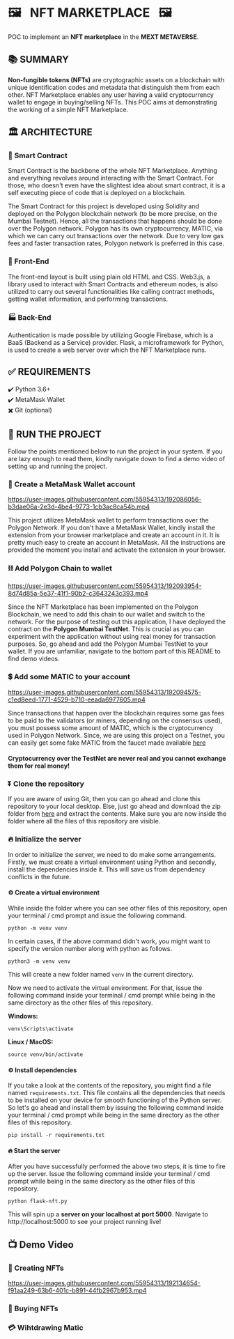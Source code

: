 # 🖼️ &nbsp;&nbsp;NFT MARKETPLACE&nbsp;&nbsp; 🖼️
POC to implement an **NFT marketplace** in the **MEXT METAVERSE**.

## 📚 SUMMARY
**Non-fungible tokens (NFTs)** are cryptographic assets on a blockchain with unique identification codes and metadata that distinguish them from each other.
NFT Marketplace enables any user having a valid cryptocurrency wallet to engage in buying/selling NFTs. This POC aims at demonstrating the working of a simple NFT Marketplace.

## 🏛️ ARCHITECTURE
### 📝 Smart Contract 
Smart Contract is the backbone of the whole NFT Marketplace. Anything and everything revolves around interacting with the Smart Contract. For those, who doesn't even have the slightest idea about smart contract, it is a self executing piece of code that is deployed on a blockchain.

The Smart Contract for this project is developed using Solidity and deployed on the Polygon blockchain network (to be more precise, on the Mumbai Testnet). Hence, all the transactions that happens should be done over the Polygon network. Polygon has its own cryptocurrency, MATIC, via which we can carry out transactions over the network. Due to very low gas fees and faster transaction rates, Polygon network is preferred in this case. 

### 🎇 Front-End 
The front-end layout is built using plain old HTML and CSS. Web3.js, a library used to interact with Smart Contracts and ethereum nodes, is also utilized to carry out several functionalities like calling contract methods, getting wallet information, and performing transactions.

### 🏭 Back-End
Authentication is made possible by utilizing Google Firebase, which is a BaaS (Backend as a Service) provider. Flask, a microframework for Python, is used to create a web server over which the NFT Marketplace runs.

## ✅ REQUIREMENTS
✔️ Python 3.6+   
✔️ MetaMask Wallet   
✖️ Git (optional)

## 🚀 RUN THE PROJECT
Follow the points mentioned below to run the project in your system. If you are lazy enough to read them, kindly navigate down to find a demo video of setting up and running the project.

### 🧾 Create a MetaMask Wallet account
https://user-images.githubusercontent.com/55954313/192086056-b3dae06a-2e3d-4be4-9773-1cb3ac8ca54b.mp4

This project utilizes MetaMask wallet to perform transactions over the Polygon Network. If you don't have a MetaMask Wallet, kindly install the extension from your browser marketplace and create an account in it. It is pretty much easy to create an account in MetaMask. All the instructions are provided the moment you install and activate the extension in your browser.

### ⛓️ Add Polygon Chain to wallet
https://user-images.githubusercontent.com/55954313/192093954-8d74d85a-5e37-41f1-90b2-c3643243c393.mp4

Since the NFT Marketplace has been implemented on the Polygon Blockchain, we need to add this chain to our wallet and switch to the network. For the purpose of testing out this application, I have deployed the contract on the **Polygon Mumbai TestNet**. This is crucial as you can experiment with the application without using real money for transaction purposes. So, go ahead and add the Polygon Mumbai TestNet to your wallet. If you are unfamiliar, navigate to the bottom part of this README to find demo videos.

### 💲 Add some MATIC to your account
https://user-images.githubusercontent.com/55954313/192094575-c1ed8eed-1771-4529-b710-eeada6977605.mp4

Since transactions that happen over the blockchain requires some gas fees to be paid to the validators (or miners, depending on the consensus used), you must possess some amount of MATIC, which is the cryptocurrency used in Polygon Network.
Since, we are using this project on a Testnet, you can easily get some fake MATIC from the faucet made available [here](https://faucet.polygon.technology/)

#### Cryptocurrency over the TestNet are never real and you cannot exchange them for real money!

### ⏬ Clone the repository
If you are aware of using Git, then you can go ahead and clone this repository to your local desktop. Else, just go ahead and download the zip folder from [here](https://github.com/CYBERDEVILZ/nft_marketplace/archive/refs/heads/main.zip) and extract the contents. Make sure you are now inside the folder where all the files of this repository are visible.

### 🔥 Initialize the server
In order to initialize the server, we need to do make some arrangements. Firstly, we must create a virtual environment using Python and secondly, install the dependencies inside it. This will save us from dependency conflicts in the future.

#### ⚙️ Create a virtual environment
While inside the folder where you can see other files of this repository, open your terminal / cmd prompt and issue the following command.
```
python -m venv venv
```

In certain cases, if the above command didn't work, you might want to specify the version number along with python as follows.
```
python3 -m venv venv
```
This will create a new folder named `venv` in the current directory.

Now we need to activate the virtual environment. For that, issue the following command inside your terminal / cmd prompt while being in the same directory as the other files of this repository.

**Windows:**
```
venv\Scripts\activate
```

**Linux / MacOS:** 
```
source venv/bin/activate
```

#### ⚙️ Install dependencies
If you take a look at the contents of the repository, you might find a file named `requirements.txt`. This file contains all the dependencies that needs to be installed on your device for smooth functioning of the Python server. So let's go ahead and install them by issuing the following command inside your terminal / cmd prompt while being in the same directory as the other files of this repository.
```
pip install -r requirements.txt
```

#### 🔥 Start the server
After you have successfully performed the above two steps, it is time to fire up the server. Issue the following command inside your terminal / cmd prompt while being in the same directory as the other files of this repository.
```
python flask-nft.py
```

This will spin up a **server on your localhost at port 5000**. Navigate to http://localhost:5000 to see your project running live!

## 📺 Demo Video
### 👾 Creating NFTs
https://user-images.githubusercontent.com/55954313/192134654-f91aa249-63b6-401c-b891-44fb2967b953.mp4

### 🛒 Buying NFTs


### 💳 Wihtdrawing Matic
